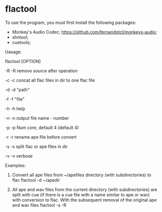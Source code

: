# flactool

To use the program, you must first install the following packages:
- Monkey's Audio Codec; https://github.com/fernandotcl/monkeys-audio;
- shntool;
- cuetools;

Uasage:

flactool [OPTION] 

  -R	-R remove source after operation

  -c	-c concat all flac files in dir to one flac file

  -d    -d "path"

  -f   	-f "file"

  -h	-h help

  -n	-n output file name - number

  -p   	-p Num core, default 4 (default 4)

  -r	-r rename ape file before convert

  -s	-s split flac or ape files in dir

  -v	-v verbose

Examples:
1. Convert all ape files from ~/apefiles directory (with subdirectories) to flac
flactool -d ~/apedir 

2. All ape and wav files from the current directory (with subdirectories) are split with cue (if there is a cue file with a name similar to ape or wav) with conversion to flac. With the subsequent removal of the original ape and wav files
flactool -s -R
